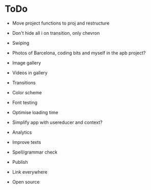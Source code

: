 # ToDo

- Move project functions to proj and restructure
- Don't hide all i on transition, only chevron
- Swiping
- Photos of Barcelona, coding bits and myself in the apb project?
- Image gallery
- Videos in gallery
- Transitions
- Color scheme
- Font testing
- Optimise loading time
- Simplify app with usereducer and context?
- Analytics
- Improve texts
- Spell/grammar check

- Publish
- Link everywhere
- Open source
